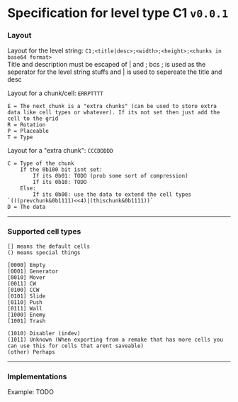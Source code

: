 # Specification for level type C1 `v0.0.1`

### Layout
Layout for the level string: `C1;<title|desc>;<width>;<height>;<chunks in base64 format>`<br>
Title and description must be escaped of | and ; bcs ; is used as the seperator for the level string stuffs and | is used to sepereate the title and desc

Layout for a chunk/cell: `ERRPTTTT`<br>
```
E = The next chunk is a "extra chunks" (can be used to store extra data like cell types or whatever). If its not set then just add the cell to the grid
R = Rotation
P = Placeable
T = Type
```
Layout for a "extra chunk": `CCCDDDDD`<br>
```
C = Type of the chunk
    If the 0b100 bit isnt set:
        If its 0b01: TODO (prob some sort of compression)
        If its 0b10: TODO
    Else:
        If its 0b00: use the data to extend the cell types `(((prevchunk&0b1111)<<4)|(thischunk&0b1111))`
D = The data
```
---
###  Supported cell types
```
[] means the default cells
() means special things

[0000] Empty
[0001] Generator
[0010] Mover
[0011] CW
[0100] CCW
[0101] Slide
[0110] Push
[0111] Wall
[1000] Enemy
[1001] Trash

(1010) Disabler (indev)
(1011) Unknown (When exporting from a remake that has more cells you can use this for cells that arent saveable)
(other) Perhaps
```
---
### Implementations
Example: TODO
